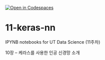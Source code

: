 [![Open in Codespaces](https://classroom.github.com/assets/launch-codespace-2972f46106e565e64193e422d61a12cf1da4916b45550586e14ef0a7c637dd04.svg)](https://classroom.github.com/open-in-codespaces?assignment_repo_id=17125498)
# 11-keras-nn

IPYNB notebooks for UT Data Science (11주차)

10장 – 케라스를 사용한 인공 신경망 소개
